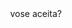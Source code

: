 
vose aceita? 
<!DOCTYPE html>
<html>
<head>
    <style>
        body {
            display: flex;
            justify-content: center;
            align-items: center;
            height: 100vh;
        }
        
        a {
            /* Estilo para links (a) aqui */
        }
        
        .box {
            text-decoration: none;
            font-size: 20px;
            color: white;
            height: 250px;
            width: 350px;
            border-radius: 10px;
            background: #191919;
            display: flex;
            flex-direction: column;
            align-items: center;
            justify-content: center;
        }
        
        .buttons-container {
            display: flex;
            justify-content: space-around;
            height: 50px;
            width: 150px;
        }
        
        button {
            height: 30px;
            width: 50px;
            background: white;
            border-radius: 5px;
            color: blue;
            font-weight: 600;
        }
    </style>
</head>
<body>
    <div class="box">
        <p>Cuzinho hoje?</p>
        <div class="buttons-container">
            <a class="button" href="https://youtu.be/8ScAnaU0FFE?si=32FewzP3s1TDSC-Z">Sim</a>
            <button id="no">Não</button>
        </div>
    </div>

    <script>
        let button = document.getElementById('no');
        let height = window.innerHeight - 50;
        let width = window.innerWidth - 50;

        // Evento para dispositivos móveis (touchstart)
        button.addEventListener('touchstart', function (e) {
            e.preventDefault(); // Impede o comportamento padrão do toque (por exemplo, zoom)
            button.style.position = "absolute";
            button.style.top = Math.random() * height + "px";
            button.style.left = Math.random() * width + "px";
        });

        // Evento para desktop (mouseover)
        button.addEventListener('mouseover', function () {
            button.style.position = "absolute";
            button.style.top = Math.random() * height + "px";
            button.style.left = Math.random() * width + "px";
        });
    </script>
</body>
</html>
